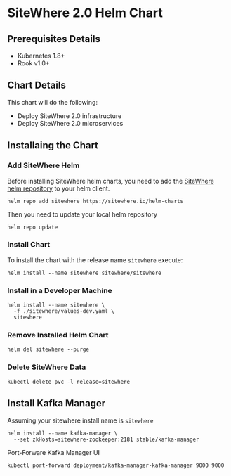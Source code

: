 # SiteWhere 2.0 Helm Chart

## Prerequisites Details

* Kubernetes 1.8+
* Rook v1.0+

## Chart Details

This chart will do the following:

* Deploy SiteWhere 2.0 infrastructure
* Deploy SiteWhere 2.0 microservices

## Installaing the Chart

### Add SiteWhere Helm

Before installing SiteWhere helm charts, you need to add the [SiteWhere helm repository](https://sitewhere.io/helm-charts) to your helm client.

```console
helm repo add sitewhere https://sitewhere.io/helm-charts
```

Then you need to update your local helm repository

```console
helm repo update
```

### Install Chart

To install the chart with the release name `sitewhere` execute:

```console
helm install --name sitewhere sitewhere/sitewhere
```

### Install in a Developer Machine

```console
helm install --name sitewhere \
  -f ./sitewhere/values-dev.yaml \
  sitewhere
```

### Remove Installed Helm Chart

```console
helm del sitewhere --purge
```

### Delete SiteWhere Data

```console
kubectl delete pvc -l release=sitewhere
```

## Install Kafka Manager

Assuming your sitewhere install name is `sitewhere`

```console
helm install --name kafka-manager \
  --set zkHosts=sitewhere-zookeeper:2181 stable/kafka-manager
```

Port-Forware Kafka Manager UI

```console
kubectl port-forward deployment/kafka-manager-kafka-manager 9000 9000
```